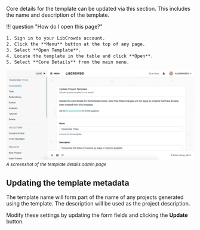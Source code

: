 Core details for the template can be updated via this section. This includes
the name and description of the template.

!!! question "How do I open this page?"

    1. Sign in to your LibCrowds account.
    2. Click the **Menu** button at the top of any page.
    3. Select **Open Template**.
    4. Locate the template in the table and click **Open**.
    5. Select **Core Details** from the main menu.

![A screenshot of the template details admin page](/assets/img/template/details.png?raw=true)
<br><small>*A screenshot of the template details admin page*</small>

## Updating the template metadata

The template name will form part of the name of any projects generated using
the template. The description will be used as the project description.

Modify these settings by updating the form fields and clicking the **Update**
button.

